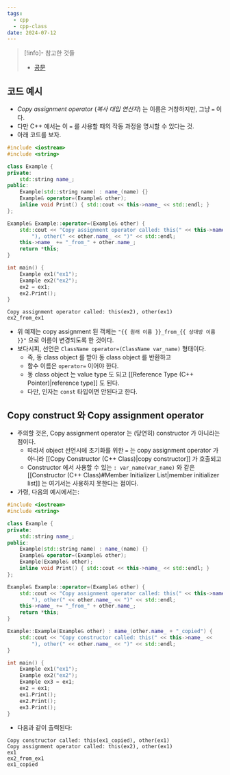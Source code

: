 ```yaml
---
tags:
  - cpp
  - cpp-class
date: 2024-07-12
---
```

> [!info]- 참고한 것들
> - [공문](https://en.cppreference.com/w/cpp/language/copy_assignment)

## 코드 예시

- *Copy assignment operator* (*복사 대입 연산자*) 는 이름은 거창하지만, 그냥 `=` 이다.
- 다만 C++ 에서는 이 `=` 를 사용할 때의 작동 과정을 명시할 수 있다는 것.
- 아래 코드를 보자.

```cpp {9, 13-18}
#include <iostream>
#include <string>

class Example {
private:
	std::string name_;
public:
	Example(std::string name) : name_(name) {}
	Example& operator=(Example& other);
	inline void Print() { std::cout << this->name_ << std::endl; }
};

Example& Example::operator=(Example& other) {
	std::cout << "Copy assignment operator called: this(" << this->name_ <<
		"), other(" << other.name_ << ")" << std::endl;
	this->name_ += "_from_" + other.name_;
	return *this;
}

int main() {
	Example ex1("ex1");
	Example ex2("ex2");
	ex2 = ex1;
	ex2.Print();
}
```

```
Copy assignment operator called: this(ex2), other(ex1)
ex2_from_ex1
```

- 위 예제는 copy assignment 된 객체는 `"{{ 원래 이름 }}_from_{{ 상대방 이름 }}"` 으로 이름이 변경되도록 한 것이다.
- 보다시피, 선언은 `ClassName operator=(ClassName var_name)` 형태이다.
	- 즉, 동 class object 를 받아 동 class object 를 반환하고
	- 함수 이름은 `operator=` 이어야 한다.
	- 동 class object 는 value type 도 되고 [[Reference Type (C++ Pointer)|reference type]] 도 된다.
	- 다만, 인자는 `const` 타입이면 안된다고 한다.

## Copy construct 와 Copy assignment operator

- 주의할 것은, Copy assignment operator 는 (당연히) constructor 가 아니라는 점이다.
	- 따라서 object 선언시에 초기화를 위한 `=` 는 copy assignment operator 가 아니라 [[Copy Constructor (C++ Class)|copy constructor]] 가 호출되고
	- Constructor 에서 사용할 수 있는 `: var_name(var_name)` 와 같은 [[Constructor (C++ Class)#Member Initializer List|member initializer list]] 는 여기서는 사용하지 못한다는 점이다.
- 가령, 다음의 예시에서는:

```cpp
#include <iostream>
#include <string>

class Example {
private:
	std::string name_;
public:
	Example(std::string name) : name_(name) {}
	Example& operator=(Example& other);
	Example(Example& other);
	inline void Print() { std::cout << this->name_ << std::endl; }
};

Example& Example::operator=(Example& other) {
	std::cout << "Copy assignment operator called: this(" << this->name_ <<
		"), other(" << other.name_ << ")" << std::endl;
	this->name_ += "_from_" + other.name_;
	return *this;
}

Example::Example(Example& other) : name_(other.name_ + "_copied") {
	std::cout << "Copy constructor called: this(" << this->name_ <<
		"), other(" << other.name_ << ")" << std::endl;
}

int main() {
	Example ex1("ex1");
	Example ex2("ex2");
	Example ex3 = ex1;
	ex2 = ex1;
	ex1.Print();
	ex2.Print();
	ex3.Print();
}
```

- 다음과 같이 출력된다:

```
Copy constructor called: this(ex1_copied), other(ex1)
Copy assignment operator called: this(ex2), other(ex1)
ex1
ex2_from_ex1
ex1_copied
```